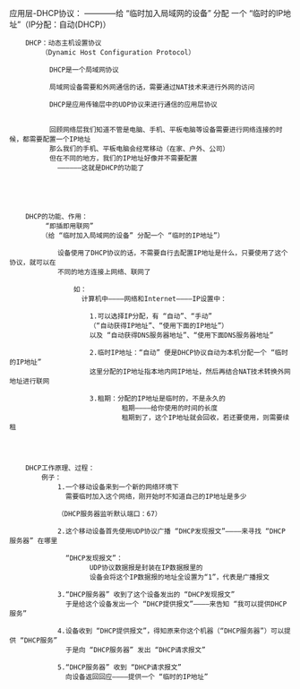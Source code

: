 应用层-DHCP协议：
————给 “临时加入局域网的设备” 分配 一个 “临时的IP地址”（IP分配：自动(DHCP)）


		DHCP：动态主机设置协议
			（Dynamic Host Configuration Protocol）

			  DHCP是一个局域网协议

			  局域网设备需要和外网通信的话，需要通过NAT技术来进行外网的访问

			  DHCP是应用传输层中的UDP协议来进行通信的应用层协议


			  回顾网络层我们知道不管是电脑、手机、平板电脑等设备需要进行网络连接的时候，都需要配置一个IP地址
			  那么我们的手机、平板电脑会经常移动（在家、户外、公司）
			  但在不同的地方，我们的IP地址好像并不需要配置
				——————这就是DHCP的功能了





		DHCP的功能、作用：
			 “即插即用联网”
			（给 “临时加入局域网的设备” 分配一个 “临时的IP地址”）

				设备使用了DHCP协议的话，不需要自行去配置IP地址是什么，只要使用了这个协议，就可以在
				不同的地方连接上网络、联网了

					如：
					  计算机中————网络和Internet————IP设置中：

						1.可以选择IP分配，有 “自动”、“手动”
						（“自动获得IP地址”、“使用下面的IP地址”）
						以及 “自动获得DNS服务器地址”、“使用下面DNS服务器地址”

						2.临时IP地址：“自动” 便是DHCP协议自动为本机分配一个 “临时的IP地址”
						这里分配的IP地址指本地内网IP地址，然后再结合NAT技术转换外网地址进行联网

						3.租期：分配的IP地址是临时的，不是永久的
								租期————给你使用的时间的长度
								租期到了，这个IP地址就会回收，若还要使用，则需要续租




		DHCP工作原理、过程：
			例子：
				1.一个移动设备来到一个新的网络环境下
				  需要临时加入这个网络，刚开始时不知道自己的IP地址是多少

				（DHCP服务器监听默认端口：67）

				2.这个移动设备首先使用UDP协议广播 “DHCP发现报文”————来寻找 “DHCP服务器” 在哪里

				  “DHCP发现报文”：
						UDP协议数据报是封装在IP数据报里的
						设备会将这个IP数据报的地址全设置为“1”，代表是广播报文

				3.“DHCP服务器” 收到了这个设备发出的 “DHCP发现报文”
				  于是给这个设备发出一个 “DHCP提供报文”————来告知 “我可以提供DHCP服务”

				4.设备收到 “DHCP提供报文”，得知原来你这个机器（“DHCP服务器”）可以提供 “DHCP服务”
				  于是向 “DHCP服务器” 发出 “DHCP请求报文”

				5.“DHCP服务器” 收到 “DHCP请求报文”
				  向设备返回回应————提供一个 “临时的IP地址”